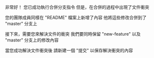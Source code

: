非常好！
您已成功執行合併分支指令
但是，在合併的過程中出現了文件衝突

您的團隊成員同樣在 "README" 檔案上新增了內容
他將這些修改合併到了 "master" 分支上

接下來，需要您來解決文件的衝突
我們要同時保留 
"new-feature" 以及 "master" 分支上的修改內容

當您成功解決文件衝突後
請新建一個 "提交" 以保存解決衝突的內容